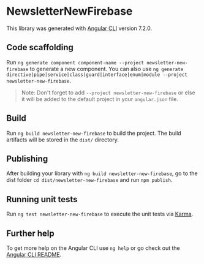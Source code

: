 # NewsletterNewFirebase

This library was generated with [Angular CLI](https://github.com/angular/angular-cli) version 7.2.0.

## Code scaffolding

Run `ng generate component component-name --project newsletter-new-firebase` to generate a new component. You can also use `ng generate directive|pipe|service|class|guard|interface|enum|module --project newsletter-new-firebase`.

> Note: Don't forget to add `--project newsletter-new-firebase` or else it will be added to the default project in your `angular.json` file.

## Build

Run `ng build newsletter-new-firebase` to build the project. The build artifacts will be stored in the `dist/` directory.

## Publishing

After building your library with `ng build newsletter-new-firebase`, go to the dist folder `cd dist/newsletter-new-firebase` and run `npm publish`.

## Running unit tests

Run `ng test newsletter-new-firebase` to execute the unit tests via [Karma](https://karma-runner.github.io).

## Further help

To get more help on the Angular CLI use `ng help` or go check out the [Angular CLI README](https://github.com/angular/angular-cli/blob/master/README.md).
